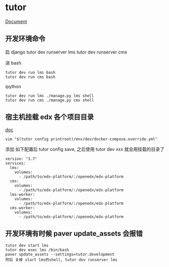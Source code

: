 tutor
===

[Document](https://docs.tutor.overhang.io/)


开发环境命令
---

启 django
    tutor dev runserver lms
    tutor dev runserver cms

进 bash

    tutor dev run lms bash
    tutor dev run cms bash

ipython

    tutor dev run lms ./manage.py lms shell
    tutor dev run cms ./manage.py cms shell

宿主机挂载 edx 各个项目目录
---

[doc](https://docs.tutor.overhang.io/dev.html#run-a-local-development-webserver)

	vim "$(tutor config printroot)/env/dev/docker-compose.override.yml"

添加 如下配置后 tutor config save, 之后使用 tutor dev xxx 就会用挂载的目录了

	version: "3.7"
	services:
	  lms:
		volumes:
		  - /path/to/edx-platform/:/openedx/edx-platform
	  cms:
		volumes:
		  - /path/to/edx-platform/:/openedx/edx-platform
	  lms-worker:
		volumes:
		  - /path/to/edx-platform/:/openedx/edx-platform
	  cms-worker:
		volumes:
		  - /path/to/edx-platform/:/openedx/edx-platform


开发环境有时候 paver update_assets 会报错
---

    tutor dev start lms 
    tutor dev exec lms /bin/bash
    paver update_assets --settings=tutor.development
    然后 关掉 start lms的shell, tutor dev runserver lms

